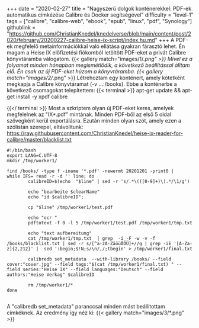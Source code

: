 +++
date = "2020-02-27"
title = "Nagyszerű dolgok konténerekkel: PDF-ek automatikus címkézése Calibre és Docker segítségével"
difficulty = "level-1"
tags = ["calibre", "calibre-web", "ebook", "epub", "linux", "pdf", "Synology"]
githublink = "https://github.com/ChristianKnedel/knedelverse/blob/main/content/post/2020/february/20200227-calibre-heise-ix-script/index.hu.md"
+++
A PDF-ek megfelelő metainformációkkal való ellátása gyakran fárasztó lehet. Én magam a Heise IX előfizetési fiókomból letöltött PDF-eket a privát Calibre könyvtáramba válogatom.
{{< gallery match="images/1/*.png" >}}
Mivel ez a folyamat minden hónapban megismétlődik, a következő beállítással álltam elő. Én csak az új PDF-eket húzom a könyvtáramba.
{{< gallery match="images/2/*.png" >}}
Létrehoztam egy konténert, amely kötetként megkapja a Calibre könyvtáramat (-v ...:/books). Ebbe a konténerbe a következő csomagokat telepítettem:
{{< terminal >}}
apt-get update && apt-get install -y xpdf calibre

{{</ terminal >}}
Most a szkriptem olyan új PDF-eket keres, amelyek megfelelnek az "IX*.pdf" mintának. Minden PDF-ből az első 5 oldal szövegként kerül exportálásra. Ezután minden olyan szót, amely ezen a szólistán szerepel, eltávolítunk: https://raw.githubusercontent.com/ChristianKnedel/heise-ix-reader-for-calibre/master/blacklist.txt
```
#!/bin/bash
export LANG=C.UTF-8
mkdir /tmp/worker1/

find /books/ -type f -iname '*.pdf' -newermt 20201201 -print0 | 
while IFS= read -r -d '' line; do 
        calibreID=$(echo  "$line" | sed -r 's/.*\(([0-9]+)\).*/\1/g')
        
        echo "bearbeite $clearName"
        echo "id $calibreID";

        cp "$line" /tmp/worker1/test.pdf

        echo "ocr "
        pdftotext -f 0 -l 5 /tmp/worker1/test.pdf /tmp/worker1/tmp.txt

        echo "text aufbereitung"
        cat /tmp/worker1/tmp.txt  | grep  -i -F -w -v -f  /books/blacklist.txt | sed -r s/[^a-zA-ZäöüÄÖÜ]+//g | grep -iE '[A-Za-z]{2,212}' |  sed ':begin;$!N;s/\n/,/;tbegin' > /tmp/worker1/final.txt

        calibredb set_metadata  --with-library /books/ --field cover:"cover.jpg" --field tags:"$(cat /tmp/worker1/final.txt) " --field series:"Heise IX" --field languages:"Deutsch" --field authors:"Heise Verkag" $calibreID
        
        rm /tmp/worker1/*
done


```
A "calibredb set_metadata" paranccsal minden mást beállítottam címkéknek. Az eredmény így néz ki:
{{< gallery match="images/3/*.png" >}}
